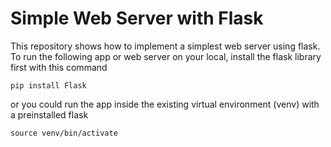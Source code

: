 # Simple Web Server with Flask

This repository shows how to implement a simplest web server using flask. To run the following app or web server on your local, install the flask library first with this command

```
pip install Flask
```

or you could run the app inside the existing virtual environment (venv) with a preinstalled flask

```
source venv/bin/activate
```
